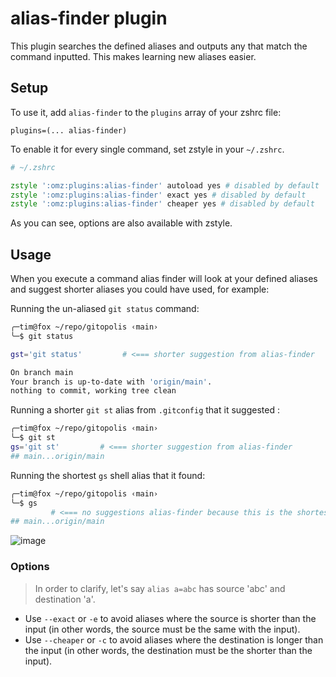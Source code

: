 # alias-finder plugin

This plugin searches the defined aliases and outputs any that match the command inputted. This makes learning new aliases easier.

## Setup

To use it, add `alias-finder` to the `plugins` array of your zshrc file:
```
plugins=(... alias-finder)
```

To enable it for every single command, set zstyle in your `~/.zshrc`.

```zsh
# ~/.zshrc

zstyle ':omz:plugins:alias-finder' autoload yes # disabled by default
zstyle ':omz:plugins:alias-finder' exact yes # disabled by default
zstyle ':omz:plugins:alias-finder' cheaper yes # disabled by default
```

As you can see, options are also available with zstyle.

## Usage

When you execute a command alias finder will look at your defined aliases and suggest shorter aliases you could have used, for example:

Running the un-aliased `git status` command:
```sh
╭─tim@fox ~/repo/gitopolis ‹main› 
╰─$ git status

gst='git status'         # <=== shorter suggestion from alias-finder

On branch main
Your branch is up-to-date with 'origin/main'.
nothing to commit, working tree clean
```

Running a shorter `git st` alias from `.gitconfig` that it suggested :
```sh
╭─tim@fox ~/repo/gitopolis ‹main› 
╰─$ git st
gs='git st'         # <=== shorter suggestion from alias-finder
## main...origin/main
```

Running the shortest `gs` shell alias that it found:
```sh
╭─tim@fox ~/repo/gitopolis ‹main› 
╰─$ gs
         # <=== no suggestions alias-finder because this is the shortest
## main...origin/main
```

![image](https://github.com/ohmyzsh/ohmyzsh/assets/19378/39642750-fb10-4f1a-b7f9-f36789eeb01b)


### Options

> In order to clarify, let's say `alias a=abc` has source 'abc' and destination 'a'.

- Use `--exact` or `-e` to avoid aliases where the source is shorter than the input (in other words, the source must be the same with the input).
- Use `--cheaper` or `-c` to avoid aliases where the destination is longer than the input (in other words, the destination must be the shorter than the input).


